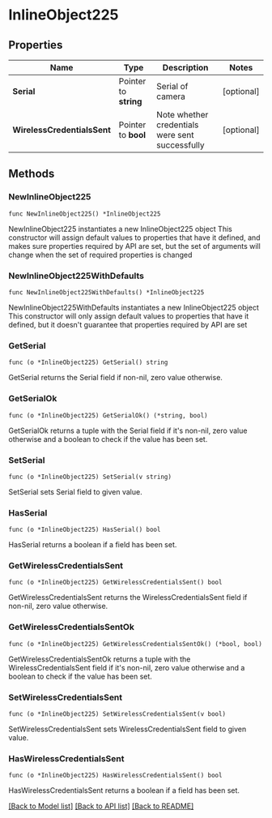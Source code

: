 # InlineObject225

## Properties

Name | Type | Description | Notes
------------ | ------------- | ------------- | -------------
**Serial** | Pointer to **string** | Serial of camera | [optional] 
**WirelessCredentialsSent** | Pointer to **bool** | Note whether credentials were sent successfully | [optional] 

## Methods

### NewInlineObject225

`func NewInlineObject225() *InlineObject225`

NewInlineObject225 instantiates a new InlineObject225 object
This constructor will assign default values to properties that have it defined,
and makes sure properties required by API are set, but the set of arguments
will change when the set of required properties is changed

### NewInlineObject225WithDefaults

`func NewInlineObject225WithDefaults() *InlineObject225`

NewInlineObject225WithDefaults instantiates a new InlineObject225 object
This constructor will only assign default values to properties that have it defined,
but it doesn't guarantee that properties required by API are set

### GetSerial

`func (o *InlineObject225) GetSerial() string`

GetSerial returns the Serial field if non-nil, zero value otherwise.

### GetSerialOk

`func (o *InlineObject225) GetSerialOk() (*string, bool)`

GetSerialOk returns a tuple with the Serial field if it's non-nil, zero value otherwise
and a boolean to check if the value has been set.

### SetSerial

`func (o *InlineObject225) SetSerial(v string)`

SetSerial sets Serial field to given value.

### HasSerial

`func (o *InlineObject225) HasSerial() bool`

HasSerial returns a boolean if a field has been set.

### GetWirelessCredentialsSent

`func (o *InlineObject225) GetWirelessCredentialsSent() bool`

GetWirelessCredentialsSent returns the WirelessCredentialsSent field if non-nil, zero value otherwise.

### GetWirelessCredentialsSentOk

`func (o *InlineObject225) GetWirelessCredentialsSentOk() (*bool, bool)`

GetWirelessCredentialsSentOk returns a tuple with the WirelessCredentialsSent field if it's non-nil, zero value otherwise
and a boolean to check if the value has been set.

### SetWirelessCredentialsSent

`func (o *InlineObject225) SetWirelessCredentialsSent(v bool)`

SetWirelessCredentialsSent sets WirelessCredentialsSent field to given value.

### HasWirelessCredentialsSent

`func (o *InlineObject225) HasWirelessCredentialsSent() bool`

HasWirelessCredentialsSent returns a boolean if a field has been set.


[[Back to Model list]](../README.md#documentation-for-models) [[Back to API list]](../README.md#documentation-for-api-endpoints) [[Back to README]](../README.md)


